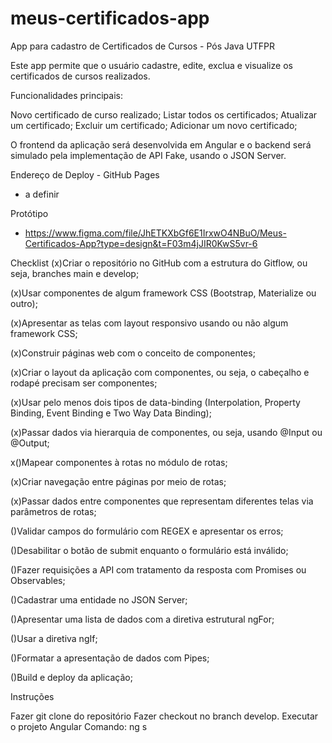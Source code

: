# meus-certificados-app
App para cadastro de Certificados de Cursos - Pós Java UTFPR

Este app permite que o usuário cadastre, edite, exclua e visualize os certificados de cursos realizados. 

Funcionalidades principais:

Novo certificado de curso realizado;
Listar todos os certificados;
Atualizar um certificado;
Excluir um certificado;
Adicionar um novo certificado;


O frontend da aplicação será desenvolvida em Angular e o backend será simulado pela implementação de API Fake, usando o JSON Server.

Endereço de Deploy - GitHub Pages
* a definir 

Protótipo
* https://www.figma.com/file/JhETKXbGf6E1IrxwO4NBuO/Meus-Certificados-App?type=design&t=F03m4jJIR0KwS5vr-6

Checklist
(x)Criar o repositório no GitHub com a estrutura do Gitflow, ou seja, branches main e develop;      

(x)Usar componentes de algum framework CSS (Bootstrap, Materialize ou outro);      

(x)Apresentar as telas com layout responsivo usando ou não algum framework CSS;

(x)Construir páginas web com o conceito de componentes;

(x)Criar o layout da aplicação com componentes, ou seja, o cabeçalho e rodapé precisam ser componentes;

(x)Usar pelo menos dois tipos de data-binding (Interpolation, Property Binding, Event Binding e Two Way Data Binding);

(x)Passar dados via hierarquia de componentes, ou seja, usando @Input ou @Output;

x()Mapear componentes à rotas no módulo de rotas;

(x)Criar navegação entre páginas por meio de rotas;

(x)Passar dados entre componentes que representam diferentes telas via parâmetros de rotas;

()Validar campos do formulário com REGEX e apresentar os erros;

()Desabilitar o botão de submit enquanto o formulário está inválido;

()Fazer requisições a API com tratamento da resposta com Promises ou Observables;

()Cadastrar uma entidade no JSON Server;

()Apresentar uma lista de dados com a diretiva estrutural ngFor;

()Usar a diretiva ngIf; 

()Formatar a apresentação de dados com Pipes;   

()Build e deploy da aplicação;


Instruções

Fazer git clone do repositório
Fazer checkout no branch develop.
Executar o projeto Angular
Comando: ng s
